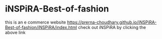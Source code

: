 # iNSPiRA-Best-of-fashion
this is an e commerce website 
https://prerna-choudhary.github.io/iNSPiRA-Best-of-fashion/iNSPiRA/index.html
check out iNSPiRA by clicking the above link
